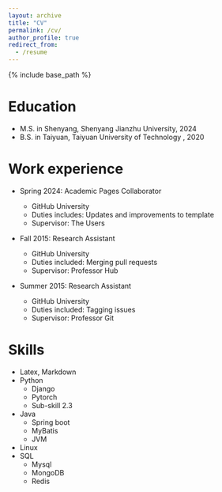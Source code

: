 ```yaml
---
layout: archive
title: "CV"
permalink: /cv/
author_profile: true
redirect_from:
  - /resume
---
```


{% include base_path %}

Education
======
* M.S. in Shenyang, Shenyang Jianzhu University, 2024
* B.S. in Taiyuan, Taiyuan University of Technology , 2020

Work experience
======
* Spring 2024: Academic Pages Collaborator
  * GitHub University
  * Duties includes: Updates and improvements to template
  * Supervisor: The Users

* Fall 2015: Research Assistant
  * GitHub University
  * Duties included: Merging pull requests
  * Supervisor: Professor Hub

* Summer 2015: Research Assistant
  * GitHub University
  * Duties included: Tagging issues
  * Supervisor: Professor Git
  
Skills
======
* Latex, Markdown
* Python
  * Django
  * Pytorch
  * Sub-skill 2.3
* Java
  + Spring boot
  + MyBatis
  + JVM
* Linux
* SQL
  + Mysql
  + MongoDB
  + Redis

